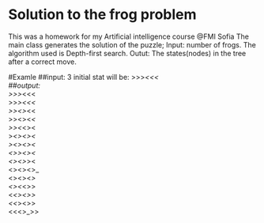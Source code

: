 # Solution to the frog problem
This was a homework for my Artificial intelligence course @FMI Sofia
The main class generates the solution of the puzzle;
Input: number of frogs.
The algorithm used is Depth-first search.
Outut: The states(nodes) in the tree after a correct move.

#Examle
##input: 3
initial stat will be: >>>_<<< <br>
##output: <br>
&gt;&gt;&gt;_&lt;&lt;&lt; <br> &gt;&gt;_&gt;&lt;&lt;&lt; <br> &gt;&gt;&lt;&gt;_&lt;&lt; <br> &gt;&gt;&lt;&gt;&lt;_&lt; <br>  &gt;&gt;&lt;_&lt;&gt;&lt; <br> &gt;_&lt;&gt;&lt;&gt;&lt; <br> _&gt;&lt;&gt;&lt;&gt;&lt; <br> &lt;&gt;_&gt;&lt;&gt;&lt; <br> &lt;&gt;&lt;&gt;_&gt;&lt; <br> &lt;&gt;&lt;&gt;&lt;&gt;_ <br> &lt;&gt;&lt;&gt;&lt;_&gt; <br> &lt;&gt;&lt;_&lt;&gt;&gt;  <br> &lt;_&lt;&gt;&lt;&gt;&gt; <br> &lt;&lt;_&gt;&lt;&gt;&gt; <br> &lt;&lt;&lt;&gt;_&gt;&gt; 


